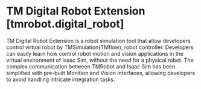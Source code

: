 # TM Digital Robot Extension [tmrobot.digital_robot]

TM Digital Robot Extension is a robot simulation tool that allow developers control virtual robot by TMSimulation(TMflow), robot controller. Developers can easily learn how control robot motion and vision applications in the virtual environment of Isaac Sim, without the need for a physical robot. The complex communication between TMRobot and Isaac Sim has been simplified with pre-built Monition and Vision interfaces, allowing developers to avoid handling intricate integration tasks.
